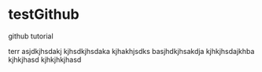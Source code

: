 # testGithub
github tutorial

terr asjdkjhsdakj kjhsdkjhsdaka kjhakhjsdks basjhdkjhsakdja kjhkjhsdajkhba kjhkjhasd kjhkjhkjhasd 